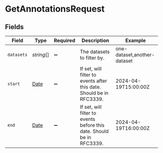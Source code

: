 # GetAnnotationsRequest


## Fields

| Field                                                                                         | Type                                                                                          | Required                                                                                      | Description                                                                                   | Example                                                                                       |
| --------------------------------------------------------------------------------------------- | --------------------------------------------------------------------------------------------- | --------------------------------------------------------------------------------------------- | --------------------------------------------------------------------------------------------- | --------------------------------------------------------------------------------------------- |
| `datasets`                                                                                    | *string*[]                                                                                    | :heavy_minus_sign:                                                                            | The datasets to filter by.                                                                    | one-dataset,another-dataset                                                                   |
| `start`                                                                                       | [Date](https://developer.mozilla.org/en-US/docs/Web/JavaScript/Reference/Global_Objects/Date) | :heavy_minus_sign:                                                                            | If set, will filter to events after this date. Should be in RFC3339.                          | 2024-04-19T15:00:00Z                                                                          |
| `end`                                                                                         | [Date](https://developer.mozilla.org/en-US/docs/Web/JavaScript/Reference/Global_Objects/Date) | :heavy_minus_sign:                                                                            | If set, will filter to events before this date. Should be in RFC3339.                         | 2024-04-19T16:00:00Z                                                                          |